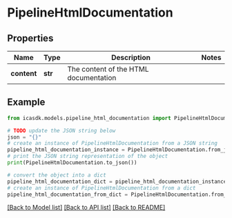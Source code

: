 # PipelineHtmlDocumentation


## Properties

Name | Type | Description | Notes
------------ | ------------- | ------------- | -------------
**content** | **str** | The content of the HTML documentation | 

## Example

```python
from icasdk.models.pipeline_html_documentation import PipelineHtmlDocumentation

# TODO update the JSON string below
json = "{}"
# create an instance of PipelineHtmlDocumentation from a JSON string
pipeline_html_documentation_instance = PipelineHtmlDocumentation.from_json(json)
# print the JSON string representation of the object
print(PipelineHtmlDocumentation.to_json())

# convert the object into a dict
pipeline_html_documentation_dict = pipeline_html_documentation_instance.to_dict()
# create an instance of PipelineHtmlDocumentation from a dict
pipeline_html_documentation_from_dict = PipelineHtmlDocumentation.from_dict(pipeline_html_documentation_dict)
```
[[Back to Model list]](../README.md#documentation-for-models) [[Back to API list]](../README.md#documentation-for-api-endpoints) [[Back to README]](../README.md)


